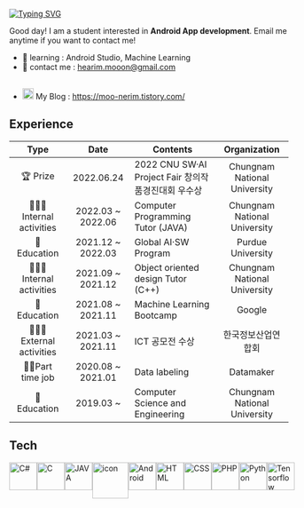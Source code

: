 [![Typing SVG](https://readme-typing-svg.herokuapp.com?font=JetBrains+Mono&color=%23FF00B5&size=40&vCenter=true&width=900&lines=Hi+there%F0%9F%91%8B;I'm+HEARIM!%F0%9F%91%A9%F0%9F%8F%BB%E2%80%8D%F0%9F%92%BB;I'm+becoming+to+AI+developer%F0%9F%8C%B1)](https://git.io/typing-svg)

Good day! I am a student interested in **Android App development**. 
Email me anytime if you want to contact me!
- 🌱 learning : Android Studio, Machine Learning
- 📩 contact me : hearim.mooon@gmail.com
- <img src="https://user-images.githubusercontent.com/59702552/149706958-1a0124f2-9c3c-4e4e-ab92-9b649bee9635.png" width="20" height="20" style="margin-top: 30px;"/> My Blog : https://moo-nerim.tistory.com/
## Experience

|         Type          |       Date        | Contents                                  |  Organization   |
| :-------------------: | :---------------: | ----------------------------------------- | :-------------: |
| 🏆 Prize | 2022.06.24 | 2022 CNU SW·AI Project Fair 창의작품경진대회 우수상 |  Chungnam National University  |
|   👩🏻‍💻 Internal activities      | 2022.03 ~ 2022.06 | Computer Programming Tutor (JAVA)                    |  Chungnam National University  |
| 🏫 Education | 2021.12 ~ 2022.03 | Global AI·SW Program |  Purdue University  |
|   👩🏻‍💻 Internal activities      | 2021.09 ~ 2021.12 | Object oriented design Tutor (C++)                    |  Chungnam National University  |
|      🏫 Education      | 2021.08 ~ 2021.11 | Machine Learning Bootcamp                   |  Google  |
| 👩🏻‍💻 External activities      | 2021.03 ~ 2021.11 | ICT 공모전 수상 |   한국정보산업연합회    |
| 🚶🏻Part time job             | 2020.08 ~ 2021.01 | Data labeling                              |    Datamaker   |
|      🏫 Education      | 2019.03 ~         | Computer Science and Engineering            | Chungnam National University |

## Tech
<div style="display: flex;">
<img src="https://techstack-generator.vercel.app/csharp-icon.svg" alt="C#" width="50" height="50" />
<img src="https://techstack-generator.vercel.app/cpp-icon.svg" alt="C" width="50" height="50" />
<img src="https://techstack-generator.vercel.app/java-icon.svg" alt="JAVA" width="50" height="50" />
<img src="https://techstack-generator.vercel.app/js-icon.svg" alt="icon" width="65" height="65" />
<img src="https://cdn.worldvectorlogo.com/logos/android.svg" alt="Android" width="50" height="50"/>

<img src="https://cdn.worldvectorlogo.com/logos/html-1.svg" alt="HTML" width="50" height="50"/>
<img src="https://cdn.worldvectorlogo.com/logos/css-3.svg" alt="CSS" width="50" height="50"/>
<img src="https://cdn.worldvectorlogo.com/logos/php-1.svg" alt="PHP" width="50" height="50"/>
<img src="https://cdn.worldvectorlogo.com/logos/python-5.svg" alt="Python" width="50" height="50"/>
<img src="https://cdn.worldvectorlogo.com/logos/tensorflow-2.svg" alt="Tensorflow" width="50" height="50"/>

</div>

<!-- 
![moo-nerim's GitHub stats](https://github-readme-stats.vercel.app/api?username=moo-nerim&show_icons=true&theme=gruvbox)
<div style="display: flex;"><img src="https://techstack-generator.vercel.app/js-icon.svg" alt="icon" width="65" style="width: 65px; height: 65px; margin-right: 0px; margin-bottom: 50px;" /> -->
<!--
**moo-nerim/moo-nerim** is a ✨ _special_ ✨ repository because its `README.md` (this file) appears on your GitHub profile.



Here are some ideas to get you started:

- 🔭 I’m currently working on ...
- 🌱 I’m currently learning ...
- 👯 I’m looking to collaborate on ...
- 🤔 I’m looking for help with ...
- 💬 Ask me about ...
- 📫 How to reach me: ...
- 😄 Pronouns: ...
- ⚡ Fun fact: ...
-->
